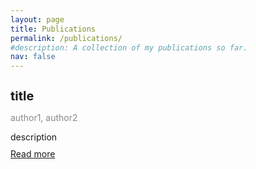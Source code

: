 ```yaml
---
layout: page
title: Publications
permalink: /publications/
#description: A collection of my publications so far.
nav: false
---
```

<style>
.my-link {
  color: #800080;
}

.my-link:hover {
  color: #0A1172;
  font-size: large;
  text-decoration: none;
}

.publication-item {
  margin-bottom: 20px;
}

.publication-title {
  font-size: 20px;
  font-weight: bold;
  margin-bottom: 5px;
}

.publication-authors {
  color: #888888;
  margin-bottom: 10px;
}

.publication-description {
  margin-bottom: 10px;
}
</style>
<!-- pages/publications.md -->
<div class="publications">
    <div class="publication-item">
      <h3 class="publication-title">title</h3>
      <p class="publication-authors">author1, author2</p>
      <p class="publication-description">description</p>
      <a class="my-link" href="">Read more</a>
    </div>
</div>
